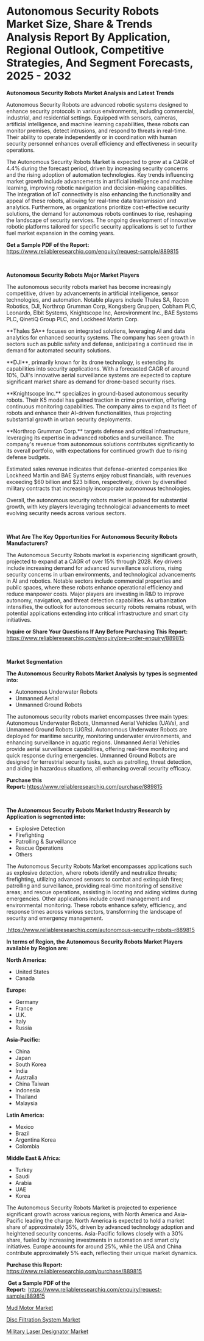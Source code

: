 <p><h1>Autonomous Security Robots Market Size, Share & Trends Analysis Report By Application, Regional Outlook, Competitive Strategies, And Segment Forecasts, 2025 - 2032</h1></p><p><strong>Autonomous Security Robots Market Analysis and Latest Trends</strong></p>
<p><p>Autonomous Security Robots are advanced robotic systems designed to enhance security protocols in various environments, including commercial, industrial, and residential settings. Equipped with sensors, cameras, artificial intelligence, and machine learning capabilities, these robots can monitor premises, detect intrusions, and respond to threats in real-time. Their ability to operate independently or in coordination with human security personnel enhances overall efficiency and effectiveness in security operations.</p><p>The Autonomous Security Robots Market is expected to grow at a CAGR of 4.4% during the forecast period, driven by increasing security concerns and the rising adoption of automation technologies. Key trends influencing market growth include advancements in artificial intelligence and machine learning, improving robotic navigation and decision-making capabilities. The integration of IoT connectivity is also enhancing the functionality and appeal of these robots, allowing for real-time data transmission and analytics. Furthermore, as organizations prioritize cost-effective security solutions, the demand for autonomous robots continues to rise, reshaping the landscape of security services. The ongoing development of innovative robotic platforms tailored for specific security applications is set to further fuel market expansion in the coming years.</p></p>
<p><strong>Get a Sample PDF of the Report:&nbsp;</strong> <a href="https://www.reliableresearchiq.com/enquiry/request-sample/889815?utm_campaign=1088&utm_medium=2&utm_source=Github&utm_content=ia&utm_term=16022025&utm_id=autonomous-security-robots">https://www.reliableresearchiq.com/enquiry/request-sample/889815</a></p>
<p>&nbsp;</p>
<p><strong>Autonomous Security Robots Major Market Players</strong></p>
<p><p>The autonomous security robots market has become increasingly competitive, driven by advancements in artificial intelligence, sensor technologies, and automation. Notable players include Thales SA, Recon Robotics, DJI, Northrop Grumman Corp, Kongsberg Gruppen, Cobham PLC, Leonardo, Elbit Systems, Knightscope Inc, Aerovironment Inc., BAE Systems PLC, QinetiQ Group PLC, and Lockheed Martin Corp.</p><p>**Thales SA** focuses on integrated solutions, leveraging AI and data analytics for enhanced security systems. The company has seen growth in sectors such as public safety and defense, anticipating a continued rise in demand for automated security solutions.</p><p>**DJI**, primarily known for its drone technology, is extending its capabilities into security applications. With a forecasted CAGR of around 10%, DJI's innovative aerial surveillance systems are expected to capture significant market share as demand for drone-based security rises.</p><p>**Knightscope Inc.** specializes in ground-based autonomous security robots. Their K5 model has gained traction in crime prevention, offering continuous monitoring capabilities. The company aims to expand its fleet of robots and enhance their AI-driven functionalities, thus projecting substantial growth in urban security deployments.</p><p>**Northrop Grumman Corp.** targets defense and critical infrastructure, leveraging its expertise in advanced robotics and surveillance. The company's revenue from autonomous solutions contributes significantly to its overall portfolio, with expectations for continued growth due to rising defense budgets.</p><p>Estimated sales revenue indicates that defense-oriented companies like Lockheed Martin and BAE Systems enjoy robust financials, with revenues exceeding $60 billion and $23 billion, respectively, driven by diversified military contracts that increasingly incorporate autonomous technologies.</p><p>Overall, the autonomous security robots market is poised for substantial growth, with key players leveraging technological advancements to meet evolving security needs across various sectors.</p></p>
<p>&nbsp;</p>
<p><strong>What Are The Key Opportunities For Autonomous Security Robots Manufacturers?</strong></p>
<p><p>The Autonomous Security Robots market is experiencing significant growth, projected to expand at a CAGR of over 15% through 2028. Key drivers include increasing demand for advanced surveillance solutions, rising security concerns in urban environments, and technological advancements in AI and robotics. Notable sectors include commercial properties and public spaces, where these robots enhance operational efficiency and reduce manpower costs. Major players are investing in R&D to improve autonomy, navigation, and threat detection capabilities. As urbanization intensifies, the outlook for autonomous security robots remains robust, with potential applications extending into critical infrastructure and smart city initiatives.</p></p>
<p><strong>Inquire or Share Your Questions If Any Before Purchasing This Report:</strong> <a href="https://www.reliableresearchiq.com/enquiry/pre-order-enquiry/889815?utm_campaign=1088&utm_medium=2&utm_source=Github&utm_content=ia&utm_term=16022025&utm_id=autonomous-security-robots">https://www.reliableresearchiq.com/enquiry/pre-order-enquiry/889815</a></p>
<p>&nbsp;</p>
<p><strong>Market Segmentation</strong></p>
<p><strong>The Autonomous Security Robots Market Analysis by types is segmented into:</strong></p>
<p><ul><li>Autonomous Underwater Robots</li><li>Unmanned Aerial</li><li>Unmanned Ground Robots</li></ul></p>
<p><p>The autonomous security robots market encompasses three main types: Autonomous Underwater Robots, Unmanned Aerial Vehicles (UAVs), and Unmanned Ground Robots (UGRs). Autonomous Underwater Robots are deployed for maritime security, monitoring underwater environments, and enhancing surveillance in aquatic regions. Unmanned Aerial Vehicles provide aerial surveillance capabilities, offering real-time monitoring and quick response during emergencies. Unmanned Ground Robots are designed for terrestrial security tasks, such as patrolling, threat detection, and aiding in hazardous situations, all enhancing overall security efficacy.</p></p>
<p><strong>Purchase this Report:&nbsp;</strong><a href="https://www.reliableresearchiq.com/purchase/889815?utm_campaign=1088&utm_medium=2&utm_source=Github&utm_content=ia&utm_term=16022025&utm_id=autonomous-security-robots">https://www.reliableresearchiq.com/purchase/889815</a></p>
<p>&nbsp;</p>
<p><strong>The Autonomous Security Robots Market Industry Research by Application is segmented into:</strong></p>
<p><ul><li>Explosive Detection</li><li>Firefighting</li><li>Patrolling & Surveillance</li><li>Rescue Operations</li><li>Others</li></ul></p>
<p><p>The Autonomous Security Robots Market encompasses applications such as explosive detection, where robots identify and neutralize threats; firefighting, utilizing advanced sensors to combat and extinguish fires; patrolling and surveillance, providing real-time monitoring of sensitive areas; and rescue operations, assisting in locating and aiding victims during emergencies. Other applications include crowd management and environmental monitoring. These robots enhance safety, efficiency, and response times across various sectors, transforming the landscape of security and emergency management.</p></p>
<p><a href="https://www.reliableresearchiq.com/autonomous-security-robots-r889815?utm_campaign=1088&utm_medium=2&utm_source=Github&utm_content=ia&utm_term=16022025&utm_id=autonomous-security-robots">&nbsp;https://www.reliableresearchiq.com/autonomous-security-robots-r889815</a></p>
<p><strong>In terms of Region, the Autonomous Security Robots Market Players available by Region are:</strong></p>
<p>
    <p> <strong> North America: </strong>
        <ul>
            <li>United States</li>
            <li>Canada</li>
        </ul>
        </p> 
    <p> <strong> Europe: </strong>
        <ul>
            <li>Germany</li>
            <li>France</li>
            <li>U.K.</li>
            <li>Italy</li>
            <li>Russia</li>
        </ul>
        </p> 
    <p> <strong> Asia-Pacific: </strong>
        <ul>
            <li>China</li>
            <li>Japan</li>
            <li>South Korea</li>
            <li>India</li>
            <li>Australia</li>
            <li>China Taiwan</li>
            <li>Indonesia</li>
            <li>Thailand</li>
            <li>Malaysia</li>
        </ul>
        </p> 
    <p> <strong> Latin America: </strong>
        <ul>
            <li>Mexico</li>
            <li>Brazil</li>
            <li>Argentina Korea</li>
            <li>Colombia</li>
        </ul>
        </p> 
    <p> <strong> Middle East & Africa: </strong>
        <ul>
            <li>Turkey</li>
            <li>Saudi</li>
            <li>Arabia</li>
            <li>UAE</li>
            <li>Korea</li>
        </ul>
    </p>
    </p>
<p><p>The Autonomous Security Robots Market is projected to experience significant growth across various regions, with North America and Asia-Pacific leading the charge. North America is expected to hold a market share of approximately 35%, driven by advanced technology adoption and heightened security concerns. Asia-Pacific follows closely with a 30% share, fueled by increasing investments in automation and smart city initiatives. Europe accounts for around 25%, while the USA and China contribute approximately 5% each, reflecting their unique market dynamics.</p></p>
<p><strong>Purchase this Report: </strong><a href="https://www.reliableresearchiq.com/purchase/889815?utm_campaign=1088&utm_medium=2&utm_source=Github&utm_content=ia&utm_term=16022025&utm_id=autonomous-security-robots">https://www.reliableresearchiq.com/purchase/889815</a></p>
<p>&nbsp;<strong>Get a Sample PDF of the Report:&nbsp;&nbsp;</strong><a href="https://www.reliableresearchiq.com/enquiry/request-sample/889815?utm_campaign=1088&utm_medium=2&utm_source=Github&utm_content=ia&utm_term=16022025&utm_id=autonomous-security-robots">https://www.reliableresearchiq.com/enquiry/request-sample/889815</a></p>
<p><strong></strong></p>
<p><p><a href="https://github.com/armsinwan/Market-Research-Report-List-1/blob/main/mud-motor-market.md?utm_campaign=1088&utm_medium=2&utm_source=Github&utm_content=ia&utm_term=16022025&utm_id=autonomous-security-robots">Mud Motor Market</a></p><p><a href="https://github.com/herakterroem/Market-Research-Report-List-1/blob/main/disc-filtration-system-market.md?utm_campaign=1088&utm_medium=2&utm_source=Github&utm_content=ia&utm_term=16022025&utm_id=autonomous-security-robots">Disc Filtration System Market</a></p><p><a href="https://github.com/sirayedantte/Market-Research-Report-List-1/blob/main/military-laser-designator-market.md?utm_campaign=1088&utm_medium=2&utm_source=Github&utm_content=ia&utm_term=16022025&utm_id=autonomous-security-robots">Military Laser Designator Market</a></p></p>
